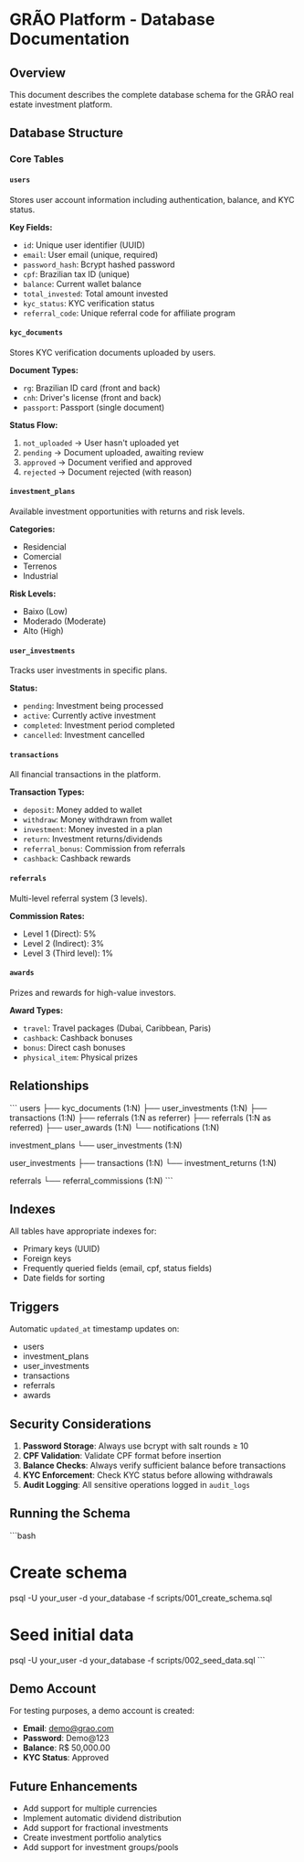 # GRÃO Platform - Database Documentation

## Overview
This document describes the complete database schema for the GRÃO real estate investment platform.

## Database Structure

### Core Tables

#### `users`
Stores user account information including authentication, balance, and KYC status.

**Key Fields:**
- `id`: Unique user identifier (UUID)
- `email`: User email (unique, required)
- `password_hash`: Bcrypt hashed password
- `cpf`: Brazilian tax ID (unique)
- `balance`: Current wallet balance
- `total_invested`: Total amount invested
- `kyc_status`: KYC verification status
- `referral_code`: Unique referral code for affiliate program

#### `kyc_documents`
Stores KYC verification documents uploaded by users.

**Document Types:**
- `rg`: Brazilian ID card (front and back)
- `cnh`: Driver's license (front and back)
- `passport`: Passport (single document)

**Status Flow:**
1. `not_uploaded` → User hasn't uploaded yet
2. `pending` → Document uploaded, awaiting review
3. `approved` → Document verified and approved
4. `rejected` → Document rejected (with reason)

#### `investment_plans`
Available investment opportunities with returns and risk levels.

**Categories:**
- Residencial
- Comercial
- Terrenos
- Industrial

**Risk Levels:**
- Baixo (Low)
- Moderado (Moderate)
- Alto (High)

#### `user_investments`
Tracks user investments in specific plans.

**Status:**
- `pending`: Investment being processed
- `active`: Currently active investment
- `completed`: Investment period completed
- `cancelled`: Investment cancelled

#### `transactions`
All financial transactions in the platform.

**Transaction Types:**
- `deposit`: Money added to wallet
- `withdraw`: Money withdrawn from wallet
- `investment`: Money invested in a plan
- `return`: Investment returns/dividends
- `referral_bonus`: Commission from referrals
- `cashback`: Cashback rewards

#### `referrals`
Multi-level referral system (3 levels).

**Commission Rates:**
- Level 1 (Direct): 5%
- Level 2 (Indirect): 3%
- Level 3 (Third level): 1%

#### `awards`
Prizes and rewards for high-value investors.

**Award Types:**
- `travel`: Travel packages (Dubai, Caribbean, Paris)
- `cashback`: Cashback bonuses
- `bonus`: Direct cash bonuses
- `physical_item`: Physical prizes

## Relationships

\`\`\`
users
  ├── kyc_documents (1:N)
  ├── user_investments (1:N)
  ├── transactions (1:N)
  ├── referrals (1:N as referrer)
  ├── referrals (1:N as referred)
  ├── user_awards (1:N)
  └── notifications (1:N)

investment_plans
  └── user_investments (1:N)

user_investments
  ├── transactions (1:N)
  └── investment_returns (1:N)

referrals
  └── referral_commissions (1:N)
\`\`\`

## Indexes

All tables have appropriate indexes for:
- Primary keys (UUID)
- Foreign keys
- Frequently queried fields (email, cpf, status fields)
- Date fields for sorting

## Triggers

Automatic `updated_at` timestamp updates on:
- users
- investment_plans
- user_investments
- transactions
- referrals
- awards

## Security Considerations

1. **Password Storage**: Always use bcrypt with salt rounds ≥ 10
2. **CPF Validation**: Validate CPF format before insertion
3. **Balance Checks**: Always verify sufficient balance before transactions
4. **KYC Enforcement**: Check KYC status before allowing withdrawals
5. **Audit Logging**: All sensitive operations logged in `audit_logs`

## Running the Schema

\`\`\`bash
# Create schema
psql -U your_user -d your_database -f scripts/001_create_schema.sql

# Seed initial data
psql -U your_user -d your_database -f scripts/002_seed_data.sql
\`\`\`

## Demo Account

For testing purposes, a demo account is created:
- **Email**: demo@grao.com
- **Password**: Demo@123
- **Balance**: R$ 50,000.00
- **KYC Status**: Approved

## Future Enhancements

- Add support for multiple currencies
- Implement automatic dividend distribution
- Add support for fractional investments
- Create investment portfolio analytics
- Add support for investment groups/pools
